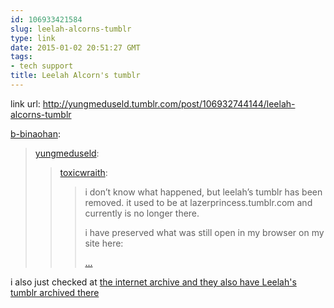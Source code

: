 ```yaml
---
id: 106933421584
slug: leelah-alcorns-tumblr
type: link
date: 2015-01-02 20:51:27 GMT
tags:
- tech support
title: Leelah Alcorn's tumblr
---
```

link url: http://yungmeduseld.tumblr.com/post/106932744144/leelah-alcorns-tumblr

<p><a href="http://xd.binaohan.org/post/106932596434/leelah-alcorns-tumblr" class="tumblr_blog">b-binaohan</a>:</p> <blockquote>
<p><a href="http://yungmeduseld.tumblr.com/post/106930659829/leelah-alcorns-tumblr" class="tumblr_blog">yungmeduseld</a>:</p> <blockquote>
<p><a class="tumblr_blog" href="http://toxicwraith.tumblr.com/post/106916198382/leelah-alcorns-tumblr">toxicwraith</a>:</p>
<blockquote>
<p>i don’t know what happened, but leelah’s tumblr has been removed. it used to be at lazerprincess.tumblr.com and currently is no longer there.</p>
<p>i have preserved what was still open in my browser on my site here:</p>
<p><a href="http://goaskmalice.net/leelah/index.html">...</a></p>
</blockquote>
</blockquote>
</blockquote>

i also just checked at [the internet archive and they also have Leelah's tumblr archived there](https://web.archive.org/web/20150101040547/http://lazerprincess.tumblr.com/)
